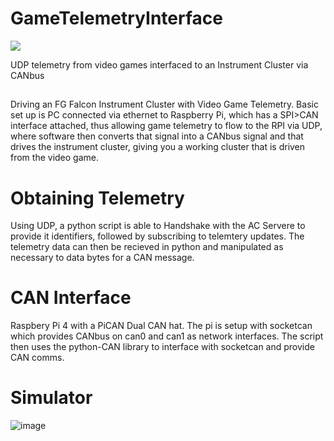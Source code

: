 # GameTelemetryInterface
<a href="https://testerpresent.com.au/"><img src="https://img.shields.io/badge/Tester Present -Specialist Automotive Solutions-blue" /></a>

UDP telemetry from video games interfaced to an Instrument Cluster via CANbus

##
Driving an FG Falcon Instrument Cluster with Video Game Telemetry. Basic set up is PC connected via ethernet to Raspberry Pi, which has a SPI>CAN interface attached, thus allowing game telemetry to flow to the RPI via UDP, where software then converts that signal into a CANbus signal and that drives the instrument cluster, giving you a working cluster that is driven from the video game.

##

# Obtaining Telemetry
Using UDP, a python script is able to Handshake with the AC Servere to provide it identifiers, followed by subscribing to telemtery updates. The telemetry data can then be recieved in python and manipulated as necessary to data bytes for a CAN message.

# CAN Interface
Raspbery Pi 4 with a PiCAN Dual CAN hat. The pi is setup with socketcan which provides CANbus on can0 and can1 as network interfaces. The script then uses the python-CAN library to interface with socketcan and provide CAN comms.

# Simulator
![image](https://github.com/user-attachments/assets/793c572d-3482-41c1-83b1-e0e08f803cd5)

